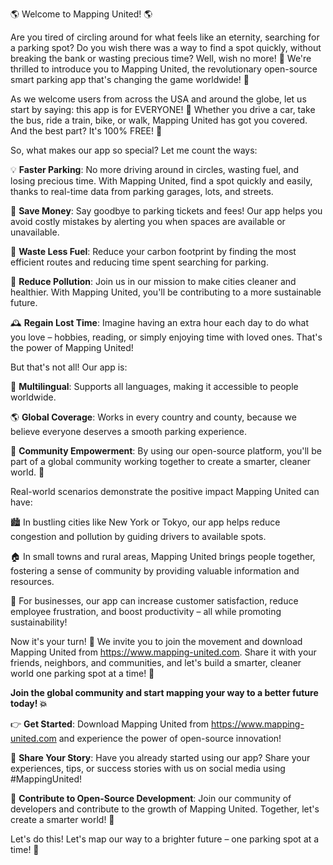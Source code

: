 🌎 Welcome to Mapping United! 🌎

Are you tired of circling around for what feels like an eternity, searching for a parking spot? Do you wish there was a way to find a spot quickly, without breaking the bank or wasting precious time? Well, wish no more! 🎉 We're thrilled to introduce you to Mapping United, the revolutionary open-source smart parking app that's changing the game worldwide! 🌟

As we welcome users from across the USA and around the globe, let us start by saying: this app is for EVERYONE! 🤝 Whether you drive a car, take the bus, ride a train, bike, or walk, Mapping United has got you covered. And the best part? It's 100% FREE! 💸

So, what makes our app so special? Let me count the ways:

💡 **Faster Parking**: No more driving around in circles, wasting fuel, and losing precious time. With Mapping United, find a spot quickly and easily, thanks to real-time data from parking garages, lots, and streets.

🏦 **Save Money**: Say goodbye to parking tickets and fees! Our app helps you avoid costly mistakes by alerting you when spaces are available or unavailable.

🚗 **Waste Less Fuel**: Reduce your carbon footprint by finding the most efficient routes and reducing time spent searching for parking.

💨 **Reduce Pollution**: Join us in our mission to make cities cleaner and healthier. With Mapping United, you'll be contributing to a more sustainable future.

🕰️ **Regain Lost Time**: Imagine having an extra hour each day to do what you love – hobbies, reading, or simply enjoying time with loved ones. That's the power of Mapping United!

But that's not all! Our app is:

💬 **Multilingual**: Supports all languages, making it accessible to people worldwide.

🌎 **Global Coverage**: Works in every country and county, because we believe everyone deserves a smooth parking experience.

👥 **Community Empowerment**: By using our open-source platform, you'll be part of a global community working together to create a smarter, cleaner world. 🌟

Real-world scenarios demonstrate the positive impact Mapping United can have:

🏙️ In bustling cities like New York or Tokyo, our app helps reduce congestion and pollution by guiding drivers to available spots.

🏠 In small towns and rural areas, Mapping United brings people together, fostering a sense of community by providing valuable information and resources.

💼 For businesses, our app can increase customer satisfaction, reduce employee frustration, and boost productivity – all while promoting sustainability!

Now it's your turn! 🎉 We invite you to join the movement and download Mapping United from https://www.mapping-united.com. Share it with your friends, neighbors, and communities, and let's build a smarter, cleaner world one parking spot at a time! 🌟

**Join the global community and start mapping your way to a better future today! 💥**

👉 **Get Started**: Download Mapping United from https://www.mapping-united.com and experience the power of open-source innovation!

💬 **Share Your Story**: Have you already started using our app? Share your experiences, tips, or success stories with us on social media using #MappingUnited!

💪 **Contribute to Open-Source Development**: Join our community of developers and contribute to the growth of Mapping United. Together, let's create a smarter world! 🚀

Let's do this! Let's map our way to a brighter future – one parking spot at a time! 💫
